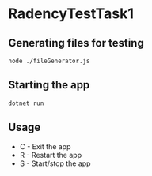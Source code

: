 # RadencyTestTask1

## Generating files for testing
`node ./fileGenerator.js`
## Starting the app
`dotnet run`
## Usage
- C - Exit the app
- R - Restart the app
- S - Start/stop the app
